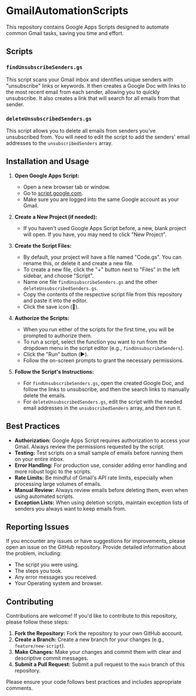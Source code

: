 # GmailAutomationScripts

This repository contains Google Apps Scripts designed to automate common Gmail tasks, saving you time and effort.

## Scripts

### `findUnsubscribeSenders.gs`

This script scans your Gmail inbox and identifies unique senders with "unsubscribe" links or keywords. It then creates a Google Doc with links to the most recent email from each sender, allowing you to quickly unsubscribe. It also creates a link that will search for all emails from that sender.

### `deleteUnsubscribedSenders.gs`

This script allows you to delete all emails from senders you've unsubscribed from. You will need to edit the script to add the senders' email addresses to the `unsubscribedSenders` array.

## Installation and Usage

1.  **Open Google Apps Script:**
    * Open a new browser tab or window.
    * Go to [script.google.com](https://script.google.com).
    * Make sure you are logged into the same Google account as your Gmail.

2.  **Create a New Project (if needed):**
    * If you haven't used Google Apps Script before, a new, blank project will open. If you have, you may need to click "New Project".

3.  **Create the Script Files:**
    * By default, your project will have a file named "Code.gs". You can rename this, or delete it and create a new file.
    * To create a new file, click the "+" button next to "Files" in the left sidebar, and choose "Script".
    * Name one file `findUnsubscribeSenders.gs` and the other `deleteUnsubscribedSenders.gs`.
    * Copy the contents of the respective script file from this repository and paste it into the editor.
    * Click the save icon (💾).

4.  **Authorize the Scripts:**
    * When you run either of the scripts for the first time, you will be prompted to authorize them.
    * To run a script, select the function you want to run from the dropdown menu in the script editor (e.g., `findUnsubscribeSenders`).
    * Click the "Run" button (▶️).
    * Follow the on-screen prompts to grant the necessary permissions.

5.  **Follow the Script's Instructions:**
    * For `findUnsubscribeSenders.gs`, open the created Google Doc, and follow the links to unsubscribe, and then the search links to manually delete the emails.
    * For `deleteUnsubscribedSenders.gs`, edit the script with the needed email addresses in the `unsubscribedSenders` array, and then run it.

## Best Practices

* **Authorization:** Google Apps Script requires authorization to access your Gmail. Always review the permissions requested by the script.
* **Testing:** Test scripts on a small sample of emails before running them on your entire inbox.
* **Error Handling:** For production use, consider adding error handling and more robust logic to the scripts.
* **Rate Limits:** Be mindful of Gmail's API rate limits, especially when processing large volumes of emails.
* **Manual Review:** Always review emails before deleting them, even when using automated scripts.
* **Exception Lists:** When using deletion scripts, maintain exception lists of senders you always want to keep emails from.

## Reporting Issues

If you encounter any issues or have suggestions for improvements, please open an issue on the GitHub repository. Provide detailed information about the problem, including:

* The script you were using.
* The steps you took.
* Any error messages you received.
* Your Operating system and browser.

## Contributing

Contributions are welcome! If you'd like to contribute to this repository, please follow these steps:

1.  **Fork the Repository:** Fork the repository to your own GitHub account.
2.  **Create a Branch:** Create a new branch for your changes (e.g., `feature/new-script`).
3.  **Make Changes:** Make your changes and commit them with clear and descriptive commit messages.
4.  **Submit a Pull Request:** Submit a pull request to the `main` branch of this repository.

Please ensure your code follows best practices and includes appropriate comments.
